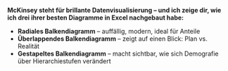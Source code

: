 **McKinsey steht für brillante Datenvisualisierung – und ich zeige dir, wie ich drei ihrer besten Diagramme in Excel nachgebaut habe:**

- **Radiales Balkendiagramm** – auffällig, modern, ideal für Anteile  
- **Überlappendes Balkendiagramm** – zeigt auf einen Blick: Plan vs. Realität  
- **Gestapeltes Balkendiagramm** – macht sichtbar, wie sich Demografie über Hierarchiestufen verändert
